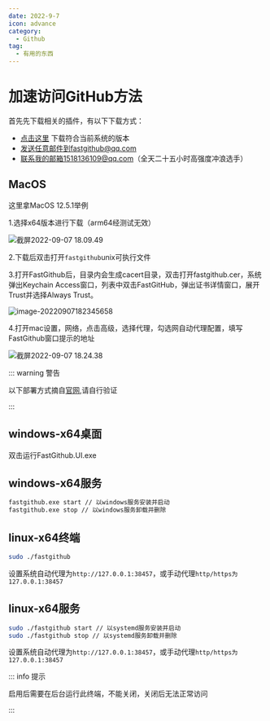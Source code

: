```yaml
---
date: 2022-9-7
icon: advance
category:
  - Github
tag:
  - 有用的东西
---
```

# 加速访问GitHub方法

首先先下载相关的插件，有以下下载方式：

 - [点击这里](https://github.com/dotnetcore/fastgithub/releases) 下载符合当前系统的版本
 - 发送任意邮件到fastgithub@qq.com
 - 联系我的邮箱1518136109@qq.com（全天二十五小时高强度冲浪选手）

## MacOS
这里拿MacOS 12.5.1举例

1.选择x64版本进行下载（arm64经测试无效）

![截屏2022-09-07 18.09.49](https://clean-1307263113.cos.ap-shanghai.myqcloud.com/typora/%E6%88%AA%E5%B1%8F2022-09-07%2018.09.49.png)



2.下载后双击打开`fastgithub`unix可执行文件

3.打开FastGithub后，目录内会生成cacert目录，双击打开fastgithub.cer，系统弹出Keychain Access窗口，列表中双击FastGitHub，弹出证书详情窗口，展开Trust并选择Always Trust。

![image-20220907182345658](https://clean-1307263113.cos.ap-shanghai.myqcloud.com/typora/image-20220907182345658.png)

4.打开mac设置，网络，点击高级，选择代理，勾选网自动代理配置，填写FastGithub窗口提示的地址

![截屏2022-09-07 18.24.38](https://clean-1307263113.cos.ap-shanghai.myqcloud.com/typora/%E6%88%AA%E5%B1%8F2022-09-07%2018.24.38.png)

::: warning 警告

以下部署方式摘自[官网](https://github.com/dotnetcore/FastGithub),请自行验证

:::

## windows-x64桌面

双击运行FastGithub.UI.exe

## windows-x64服务

```bash
fastgithub.exe start // 以windows服务安装并启动
fastgithub.exe stop // 以windows服务卸载并删除
```
## linux-x64终端

```bash
sudo ./fastgithub
```
设置系统自动代理为`http://127.0.0.1:38457`，或手动代理`http/https为127.0.0.1:38457`
## linux-x64服务

```bash
sudo ./fastgithub start // 以systemd服务安装并启动
sudo ./fastgithub stop // 以systemd服务卸载并删除
```

设置系统自动代理为`http://127.0.0.1:38457`，或手动代理`http/https为127.0.0.1:38457`


::: info 提示

启用后需要在后台运行此终端，不能关闭，关闭后无法正常访问

:::
